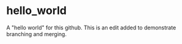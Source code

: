 # hello_world
A "hello world" for this github.
This is an edit added to demonstrate branching and merging.
